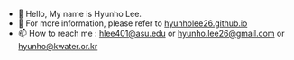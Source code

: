 - 👋 Hello, My name is Hyunho Lee. 
- 👀 For more information, please refer to [hyunholee26.github.io](https://hyunholee26.github.io/)
- 📫 How to reach me : hlee401@asu.edu or hyunho.lee26@gmail.com or hyunho@kwater.or.kr

<!---
hyunholee26/hyunholee26 is a ✨ special ✨ repository because its `README.md` (this file) appears on your GitHub profile.
You can click the Preview link to take a look at your changes.
--->
